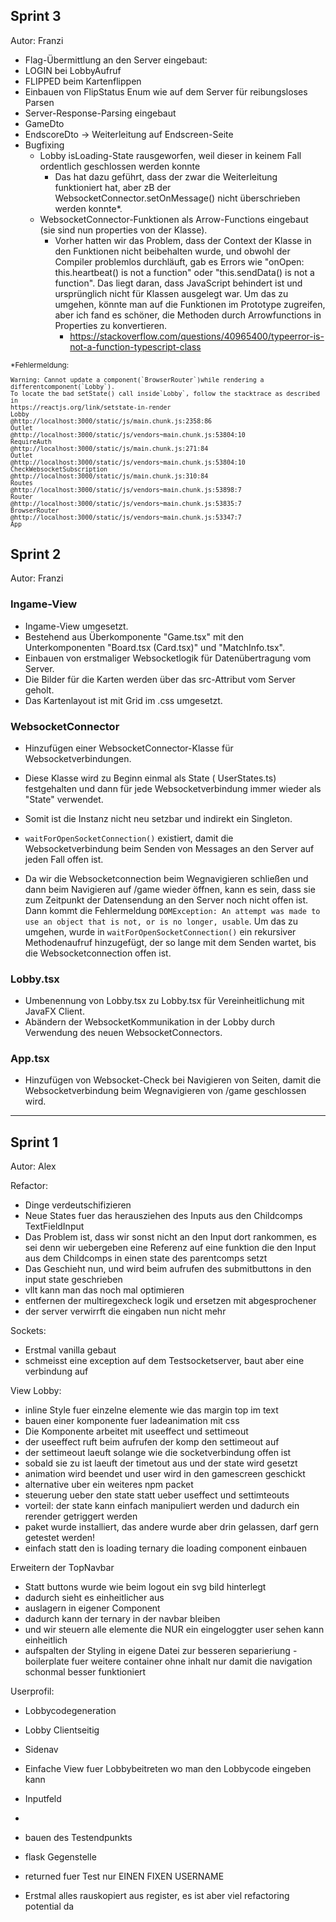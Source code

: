 ## 



## Sprint 3

Autor: Franzi

- Flag-Übermittlung an den Server eingebaut:
- LOGIN bei LobbyAufruf
- FLIPPED beim Kartenflippen
- Einbauen von FlipStatus Enum wie auf dem Server für reibungsloses Parsen
- Server-Response-Parsing eingebaut
- GameDto
- EndscoreDto -> Weiterleitung auf Endscreen-Seite
- Bugfixing
    - Lobby isLoading-State rausgeworfen, weil dieser in keinem Fall ordentlich geschlossen werden konnte
        - Das hat dazu geführt, dass der zwar die Weiterleitung funktioniert hat, aber zB der
          WebsocketConnector.setOnMessage()
          nicht überschrieben werden konnte*.
    - WebsocketConnector-Funktionen als Arrow-Functions eingebaut (sie sind nun properties von der Klasse).
        - Vorher hatten wir das Problem, dass der Context der Klasse in den Funktionen nicht beibehalten wurde, und
          obwohl der Compiler problemlos durchläuft, gab es Errors wie "onOpen: this.heartbeat() is not a function"
          oder "this.sendData() is not a function". Das liegt daran, dass JavaScript behindert ist und ursprünglich
          nicht für Klassen ausgelegt war. Um das zu umgehen, könnte man auf die Funktionen im Prototype zugreifen, aber
          ich fand es schöner, die Methoden durch Arrowfunctions in Properties zu konvertieren.
            - https://stackoverflow.com/questions/40965400/typeerror-is-not-a-function-typescript-class

<small>
*Fehlermeldung:

```
Warning: Cannot update a component(`BrowserRouter`)while rendering a differentcomponent(`Lobby`).
To locate the bad setState() call inside`Lobby`, follow the stacktrace as described in 
https://reactjs.org/link/setstate-in-render
Lobby
@http://localhost:3000/static/js/main.chunk.js:2358:86
Outlet
@http://localhost:3000/static/js/vendors~main.chunk.js:53804:10
RequireAuth
@http://localhost:3000/static/js/main.chunk.js:271:84
Outlet
@http://localhost:3000/static/js/vendors~main.chunk.js:53804:10
CheckWebsocketSubscription
@http://localhost:3000/static/js/main.chunk.js:310:84
Routes
@http://localhost:3000/static/js/vendors~main.chunk.js:53898:7
Router
@http://localhost:3000/static/js/vendors~main.chunk.js:53835:7
BrowserRouter
@http://localhost:3000/static/js/vendors~main.chunk.js:53347:7
App
```

</small>

## Sprint 2

Autor: Franzi

### Ingame-View

- Ingame-View umgesetzt.
- Bestehend aus Überkomponente "Game.tsx" mit den Unterkomponenten "Board.tsx (Card.tsx)" und "MatchInfo.tsx".
- Einbauen von erstmaliger Websocketlogik für Datenübertragung vom Server.
- Die Bilder für die Karten werden über das src-Attribut vom Server geholt.
- Das Kartenlayout ist mit Grid im .css umgesetzt.

### WebsocketConnector

- Hinzufügen einer WebsocketConnector-Klasse für Websocketverbindungen.
- Diese Klasse wird zu Beginn einmal als State (
  UserStates.ts) festgehalten und dann für jede Websocketverbindung immer wieder als "State" verwendet.
- Somit ist die Instanz nicht neu setzbar und indirekt ein Singleton.

- `waitForOpenSocketConnection()` existiert, damit die Websocketverbindung beim Senden von Messages an den Server auf
  jeden Fall offen ist.
- Da wir die Websocketconnection beim Wegnavigieren schließen und dann beim Navigieren auf /game wieder öffnen, kann es
  sein, dass sie zum Zeitpunkt der Datensendung an den Server noch nicht offen ist. Dann kommt die
  Fehlermeldung `DOMException: An attempt was made to use an object that is not, or is no longer, usable`. Um das zu
  umgehen, wurde in `waitForOpenSocketConnection()` ein rekursiver Methodenaufruf hinzugefügt, der so lange mit dem
  Senden wartet, bis die Websocketconnection offen ist.

### Lobby.tsx

- Umbenennung von Lobby.tsx zu Lobby.tsx für Vereinheitlichung mit JavaFX Client.
- Abändern der WebsocketKommunikation in der Lobby durch Verwendung des neuen WebsocketConnectors.

### App.tsx

- Hinzufügen von Websocket-Check bei Navigieren von Seiten, damit die Websocketverbindung beim Wegnavigieren von /game
  geschlossen wird.

<hr> 

## Sprint 1

Autor: Alex

Refactor:

- Dinge verdeutschifizieren
- Neue States fuer das herausziehen des Inputs aus den Childcomps TextFieldInput
- Das Problem ist, dass wir sonst nicht an den Input dort rankommen, es sei denn wir uebergeben eine Referenz auf eine
  funktion die den Input aus dem Childcomps in einen state des parentcomps setzt
- Das Geschieht nun, und wird beim aufrufen des submitbuttons in den input state geschrieben
- vllt kann man das noch mal optimieren
- entfernen der multiregexcheck logik und ersetzen mit abgesprochener
- der server verwirrft die eingaben nun nicht mehr

Sockets:

- Erstmal vanilla gebaut
- schmeisst eine exception auf dem Testsocketserver, baut aber eine verbindung auf

View Lobby:

- inline Style fuer einzelne elemente wie das margin top im text
- bauen einer komponente fuer ladeanimation mit css
- Die Komponente arbeitet mit useeffect und settimeout
- der useeffect ruft beim aufrufen der komp den settimeout auf
- der settimeout laeuft solange wie die socketverbindung offen ist
- sobald sie zu ist laeuft der timetout aus und der state wird gesetzt
- animation wird beendet und user wird in den gamescreen geschickt
- alternative uber ein weiteres npm packet
- steuerung ueber den state statt ueber useffect und settimteouts
- vorteil: der state kann einfach manipuliert werden und dadurch ein rerender getriggert werden
- paket wurde installiert, das andere wurde aber drin gelassen, darf gern getestet werden!
- einfach statt den is loading ternary die loading component einbauen

Erweitern der TopNavbar

- Statt buttons wurde wie beim logout ein svg bild hinterlegt
- dadurch sieht es einheitlicher aus
- auslagern in eigener Component
- dadurch kann der ternary in der navbar bleiben
- und wir steuern alle elemente die NUR ein eingeloggter user sehen kann einheitlich
- aufspalten der Styling in eigene Datei zur besseren separieriung -boilerplate fuer weitere container ohne inhalt nur
  damit die navigation schonmal besser funktioniert

Userprofil:

- Lobbycodegeneration
- Lobby Clientseitig
- Sidenav
- Einfache View fuer Lobbybeitreten wo man den Lobbycode eingeben kann
- Inputfeld
-

- bauen des Testendpunkts
- flask Gegenstelle
- returned fuer Test nur EINEN FIXEN USERNAME
- Erstmal alles rauskopiert aus register, es ist aber viel refactoring potential da